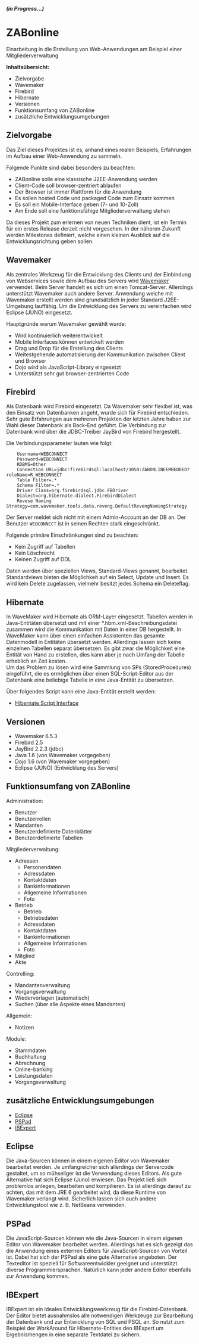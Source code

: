 ***(in Progress...)***

ZABonline
=========

Einarbeitung in die Erstellung von Web-Anwendungen am Beispiel einer Mitgliederverwaltung

**Inhaltsübersicht:**

- Zielvorgabe
- Wavemaker
- Firebird
- Hibernate
- Versionen
- Funktionsumfang von ZABonline
- zusätzliche Entwicklungsumgebungen


Zielvorgabe
-----------

Das Ziel dieses Projektes ist es, anhand eines realen Beispiels, Erfahrungen im 
Aufbau einer Web-Anwendung zu sammeln.    
    
Folgende Punkte sind dabei besonders zu beachten:

* ZABonline solle eine klassische J2EE-Anwendung werden 
* Client-Code soll browser-zentriert ablaufen 
* Der Browser ist immer Plattform für die Anwendung
* Es sollen hosted Code und packaged Code zum Einsatz kommen
* Es soll ein Mobile-Interface geben (7- und 10-Zoll)
* Am Ende soll eine funktionsfähige Mitgliederverwaltung stehen   

Da dieses Projekt zum erlernen von neuen Techniken dient, ist ein Termin für ein
erstes Release derzeit nicht vorgesehen. In der näheren Zukunft werden Milestones 
definiert, welche einen kleinen Ausblick auf die Entwicklungsrichtung geben sollen.


Wavemaker
---------
Als zentrales Werkzeug für die Entwicklung des Clients und der Einbindung von 
Webservices sowie dem Aufbau des Servers wird [Wavemaker](http://http://www.wavemaker.com/ "WaveMaker") verwendet. Beim Server handelt es sich 
um einen Tomcat-Server. Allerdings unterstützt Wavemaker auch andere Server. 
Anwendung welche mit Wavemaker erstellt werden sind grundsätzlich in jeder Standard J2EE-Umgebung lauffähig.
Um die Entwicklung des Servers zu vereinfachen wird Eclipse (JUNO) eingesetzt.   

Hauptgründe warum Wavemaker gewählt wurde:

* Wird kontinuierlich weiterentwickelt
* Mobile Interfaces können entwickelt werden
* Drag und Drop für die Erstellung des Clients
* Weitestgehende automatisierung der Kommunikation zwischen Client und Browser
* Dojo wird als JavaScript-Library eingesetzt
* Unterstützt sehr gut browser-zentrierten Code
 

Firebird
--------
Als Datenbank wird Firebird eingesetzt. Da Wavemaker sehr flexibel ist, was den 
Einsatz von Datenbanken angeht, wurde sich für Firebird entschieden. Sehr gute Erfahrungen 
aus mehreren Projekten der letzten Jahre haben zur Wahl dieser Datenbank als Back-End geführt.
Die Verbindung zur Datenbank wird über die JDBC-Treiber JayBird von Firebird hergestellt.    

Die Verbindungsparameter lauten wie folgt: 

        Username=WEBCONNECT
        Password=WEBCONNECT
        RDBMS=Other
        Connection URL=jdbc:firebirdsql:localhost/3050:ZABONLINEEMBEDDED?roleName=R_WEBCONNECT
        Table Filter=.*
        Schema Filter=.*
        Driver Class=org.firebirdsql.jdbc.FBDriver
        Dialect=org.hibernate.dialect.FirebirdDialect
        Revese Naming Strategy=com.wavemaker.tools.data.reveng.DefaultRevengNamingStrategy

Der Server meldet sich nicht mit einem Admin-Account an der DB an. Der Benutzer `WEBCONNECT`
ist in seinen Rechten stark eingeschränkt. 

Folgende primäre Einschränkungen sind zu beachten:

* Kein Zugriff auf Tabellen
* Kein Löschrecht
* Keinen Zugriff auf DDL
 
Daten werden über speziellen Views, Standard-Views genannt, bearbeitet. Standardviews 
bieten die Möglichkeit auf ein Select, Update und Insert. Es wird kein Delete
zugelassen, vielmehr besitzt jedes Schema ein Deleteflag.         
  

Hibernate
---------
In WaveMaker wird Hibernate als ORM-Layer eingesetzt. Tabellen werden in Java-Entitäten 
übersetzt und mit einer *.hbm.xml-Beschreibungsdatei zusammen wird die Kommunikation 
mit Daten in einer DB hergestellt. In WaveMaker kann über einen einfachen Assistenten
das gesamte Datenmodell in Entitäten übersetzt werden. Allerdings lassen sich keine 
einzelnen Tabellen separat übersetzen. Es gibt zwar die Möglichkeit eine Entität 
von Hand zu erstellen, dies kann aber je nach Umfang der Tabelle erheblich an Zeit 
kosten.    
Um das Problem zu lösen wird eine Sammlung von SPs (StoredProcedures) eingeführt,
die es ermöglichen über einen SQL-Script-Editor aus der Datenbank eine beliebige
Tabelle in eine Java-Entität zu übersetzen.  

Über folgendes Script kann eine Java-Entität erstellt werden:  

* [Hibernate Script Interface](source/script/script/create_hibernate_script_interface.sql "Script-Inteface - Erstellt eine beliebige Java-Entität")   
  

Versionen
---------

* Wavemaker 6.5.3
* Firebird 2.5
* JayBird 2.2.3 (jdbc)
* Java 1.6 (von Wavemaker vorgegeben)
* Dojo 1.6 (von Wavemaker vorgegeben)
* Eclipse (JUNO) (Entwicklung des Servers)

Funktionsumfang von ZABonline
-----------------------------

Administration:    

* Benutzer
* Benutzerrollen
* Mandanten 
* Benutzerdefinierte Datenblätter
* Benutzerdefinierte Tabellen

Mitgliederverwaltung:    

* Adressen
    * Personendaten
    * Adressdaten
    * Kontaktdaten
    * Bankinformationen
    * Allgemeine Informationen
    * Foto
* Betrieb
    * Betrieb
    * Betriebsdaten
    * Adressdaten
    * Kontaktdaten
    * Bankinformationen
    * Allgemeine Informationen
    * Foto
* Mitglied
* Akte

Controlling:    

* Mandantenverwaltung
* Vorgangsverwaltung
* Wiedervorlagen (automatisch)
* Suchen (über alle Aspekte eines Mandanten)

Allgemein:    

* Notizen

Module:    

* Stammdaten
* Buchhaltung
* Abrechnung
* Online-banking
* Leistungsdaten
* Vorgangsverwaltung


zusätzliche Entwicklungsumgebungen
----------------------------------

* [Eclipse](http://www.eclipse.org/webtools/ "Eclipse - Java EE IDE for Web Developers")
* [PSPad](http://http://www.pspad.com/de/ "PSPad – der ultimative Editor für Softwareentwickler")
* [IBExpert](http://ibexpert.net/ibe/ "IBExpert - the database experts")

## Eclipse
Die Java-Sourcen können in einem eigenen Editor von Wavemaker bearbeitet werden. Je 
umfangreicher sich allerdings der Servercode gestaltet, um so mühseliger ist die 
Verwendung dieses Editors. Als gute Alternative hat sich Eclipse (Juno) erwiesen.
Das Projekt ließ sich problemlos anlegen, bearbeiten und kompilieren. Es ist allerdings
darauf zu achten, das mit dem JRE 6 gearbeitet wird, da diese Runtime von Wavemaker
verlangt wird. Sicherlich lassen sich auch andere Entwicklungstool wie z. B. NetBeans
verwenden.

## PSPad
Die JavaScript-Sourcen können wie die Java-Sourcen in einem eigenen Editor von Wavemaker 
bearbeitet werden. Allerdings hat es sich gezeigt das die Anwendung eines externen 
Editors für JavaScript-Sourcen von Vorteil ist. Dabei hat sich der PSPad als eine 
gute Alternative angeboten. Der Texteditor ist speziell für Softwareentwickler 
geeignet und unterstützt diverse Programmiersprachen. Natürlich kann jeder andere 
Editor ebenfalls zur Anwendung kommen.   

## IBExpert
IBExpert ist ein ideales Entwicklungswerkzeug für die Firebird-Datenbank. Der Editor
bietet ausnahmslos alle notwendigen Werkzeuge zur Bearbeitung der Datenbank und zur 
Entwicklung von SQL und PSQL an. So nutzt zum Beispiel der WorkAround für Hibernate-Entities
den IBExpert um Ergebnismengen in eine separate Textdatei zu sichern.  
